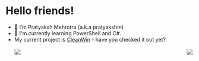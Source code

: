 # Hello friends!

- 🔭 I’m Pratyaksh Mehrotra (a.k.a pratyakshm)
- 🌿 I'm currently learning PowerShell and C#.
- My current project is [CleanWin](https://github.com/pratyakshm/CleanWin) - have you checked it out yet?    
&nbsp;  
<a href="https://github.com/pratyakshm/CleanWin"><img align="left" src="https://github-readme-stats.vercel.app/api/pin?username=pratyakshm&repo=CleanWin&show_owner=true&locale=en&bg_color=30,141E30,243B55&text_color=F2F3F4&title_color=F2F3F4&icon_color=FEFEFE"/></a>
<a href="https://bit.ly/2PR9PRp"><img align="right" src="https://github-readme-stats.vercel.app/api?username=pratyakshm&count_private=true&include_all_commits=true&show_icons=true&bg_color=30,141E30,243B55&title_color=fff&text_color=fff"/></a>
